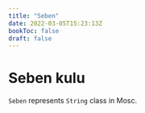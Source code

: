 ```yaml
---
title: "Seben"
date: 2022-03-05T15:23:13Z
bookToc: false
draft: false
---
```


# Seben kulu
`Seben` represents `String` class in Mosc. 